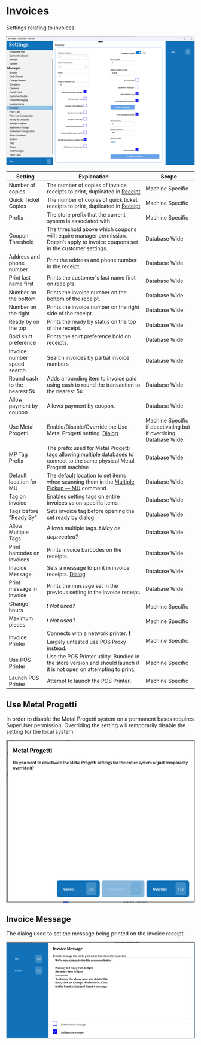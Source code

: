 # Invoices

Settings relating to invoices.

![Invoices](../../../.attachments/Documentation/Invoices.png "Invoices")

| Setting | Explanation | Scope |
| --- | --- | --- |
| Number of copies | The number of copies of invoice receipts to print, duplicated in [Receipt](../All-Employees/Receipt.md) | Machine Specific |
| Quick Ticket Copies | The number of copies of quick ticket receipts to print, duplicated in [Receipt](../All-Employees/Receipt.md) | Machine Specific |
| Prefix | The store prefix that the current system is associated with | Machine Specific |
| Coupon Threshold | The threshold above which coupons will require manager permission. Doesn't apply to invoice coupons set in the customer settings. | Database Wide |
| Address and phone number | Print the address and phone number in the receipt. | Database Wide |
| Print last name first | Prints the customer's last name first on receipts. | Database Wide |
| Number on the bottom | Prints the invoice number on the bottom of the receipt. | Database Wide |
| Number on the right | Prints the invoice number on the right side of the receipt. | Database Wide |
| Ready by on the top | Prints the ready by status on the top of the receipt. | Database Wide |
| Bold shirt preference | Prints the shirt preference bold on receipts. | Database Wide |
| Invoice number speed search | Search invoices by partial invoice numbers | Database Wide |
| Round cash to the nearest 5¢ | Adds a rounding item to invoice paid using cash to round the transaction to the nearest 5¢ | Database Wide |
| Allow payment by coupon | Allows payment by coupon. | Database Wide |
| Use Metal Progetti | Enable/Disable/Override the Use Metal Progetti setting. [Dialog](#use-metal-progetti) | Machine Specific if deactivating but if overriding Database Wide |
| MP Tag Prefix | The prefix used for Metal Progetti tags allowing multiple databases to connect to the same physical Metal Progetti machine | Database Wide |
| Default location for MU | The default location to set items when scanning them in the [Multiple Pickup — MU](../../Commands/Multiple-Pickup-—-MU.md) command. | Database Wide |
| Tag on invoice | Enables setting tags on entire invoices vs on specific items. | Database Wide |
| Tags before "Ready By" | Sets invoice tag before opening the set ready by dialog | Database Wide |
| Allow Multiple Tags | Allows multiple tags. ❗ _May be deprecated?_ | Database Wide |
| Print barcodes on invoices | Prints invoice barcodes on the receipts. | Database Wide |
| Invoice Message | Sets a message to print in invoice receipts. [Dialog](#invoice-message) | Database Wide |
| Print message in invoice | Prints the message set in the previous setting in the invoice receipt. | Database Wide |
| Change hours | ❗ _Not used?_ | Machine Specific |
| Maximum pieces | ❗ _Not used?_ | Machine Specific |
| Invoice Printer | Connects with a network printer. ❗ Largely untested use POS Proxy instead. | Machine Specific |
| Use POS Printer | Use the POS Printer utility. Bundled in the store version and should launch if it is not open on attempting to print. | Machine Specific |
| Launch POS Printer | Attempt to launch the POS Printer. | Machine Specific |

## Use Metal Progetti

In order to disable the Metal Progetti system on a permanent bases requires SuperUser permission. Overriding the setting will temporarily disable the setting for the local system. 

![Use Metal Progetti](../../../.attachments/Documentation/Invoices-UseMP.png "Use Metal Progetti")

## Invoice Message

The dialog used to set the message being printed on the invoice receipt.

![Invoice Message](../../../.attachments/Documentation/Invoices-InvoiceMessage.png "Invoice Message")